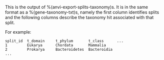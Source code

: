 This is the output of %(anvi-export-splits-taxonomy)s. It is in the same format as a %(gene-taxonomy-txt)s, namely the first column identifies splits and the following columns describe the taxonomy hit associated with that split. 

For example:

    split_id  t_domain     t_phylum       t_class      ...
    1         Eukarya      Chordata       Mammalia
    2         Prokarya     Bacteroidetes  Bacteroidia
    ...

